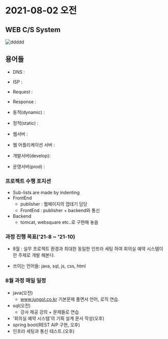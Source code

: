 # 2021-08-02 오전

## WEB C/S System

![ddddd](https://mobidev.biz/wp-content/uploads/2021/07/3-tier-web-architecture.jpg)

## 용어들

+ DNS :
+ ISP :
+ Request :
+ Response :
+ 동적(dynamic) :
+ 정적(static) :
+ 웹서버 :
+ 웹 어플리케이션 서버 :

+ 개발서버(develop):
+ 운영서버(prod) :
### 프로젝트 수행 포지션
+ Sub-lists are made by indenting
+ FrontEnd
    - publisher : 웹페이지의 껍데기 담당
    - FrontEnd : publisher + backend와 통신
+ Backend
    - tomcat, websquare etc..로 구현해 놓음

### 과정 진행 목표('21-8 ~ '21-10)
+ 8월 : 실무 프로젝트 환경과 최대한 동일한 인프라 세팅 하여 회의실 예약 시스템이란 주제로 개발 해본다.
- 쓰이는 언어들: java, sql, js, css, html

### 8월 과정 매일 일정
+ java(오전)
    - www.jungol.co.kr 기본문제 풀면서 언어, 로직 연습.
+ sql(오전)
    - 강사 제공 강의 + 문제들로 연습
+ '회의실 예약 시스템'의 기획 설계 문서 작성(오후)
+ spring boot(REST AIP 구현, 오후)
+ 인프라 세팅과 통신 테스트.(오후)